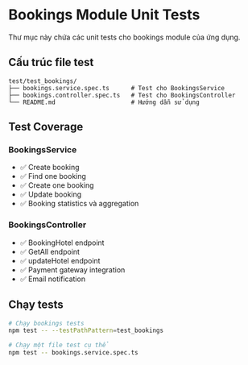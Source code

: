 # Bookings Module Unit Tests

Thư mục này chứa các unit tests cho bookings module của ứng dụng.

## Cấu trúc file test

```
test/test_bookings/
├── bookings.service.spec.ts      # Test cho BookingsService
├── bookings.controller.spec.ts   # Test cho BookingsController
└── README.md                     # Hướng dẫn sử dụng
```

## Test Coverage

### BookingsService

- ✅ Create booking
- ✅ Find one booking
- ✅ Create one booking
- ✅ Update booking
- ✅ Booking statistics và aggregation

### BookingsController

- ✅ BookingHotel endpoint
- ✅ GetAll endpoint
- ✅ updateHotel endpoint
- ✅ Payment gateway integration
- ✅ Email notification

## Chạy tests

```bash
# Chạy bookings tests
npm test -- --testPathPattern=test_bookings

# Chạy một file test cụ thể
npm test -- bookings.service.spec.ts
```
